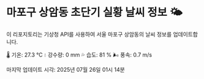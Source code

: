 
# 마포구 상암동 초단기 실황 날씨 정보 🌤️

이 리포지토리는 기상청 API를 사용하여 서울 마포구 상암동의 날씨 정보를 업데이트합니다. 

🌡️ 기온: 27.3 ℃
💧 강수량: 0 mm
💦 습도: 81 %
🌬️ 풍속: 0.7 m/s

마지막 업데이트 시각: 2025년 07월 26일 01시 14분    
